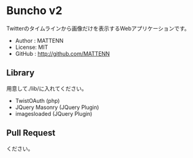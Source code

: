 
# Buncho v2
Twitterのタイムラインから画像だけを表示するWebアプリケーションです。

* Author : MATTENN
* License: MIT
* GitHub : http://github.com/MATTENN

## Library
用意して./lib/に入れてください。

* TwistOAuth (php)
* JQuery Masonry (JQuery Plugin)
* imagesloaded (JQuery Plugin)

## Pull Request
ください。
